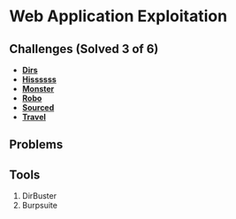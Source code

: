 # Web Application Exploitation

## Challenges (Solved 3 of 6)
- **[Dirs](Challenges/1-Dirs)**
- **[Hissssss](Challenges/2-Hissssss)**
- **[Monster](Challenges/3-Monster)**
- **[Robo](Challenges/4-Robo)**
- **[Sourced](Challenges/5-Sourced)**
- **[Travel](Challenges/6-Travel)**

## Problems

## Tools
1. DirBuster
2. Burpsuite
